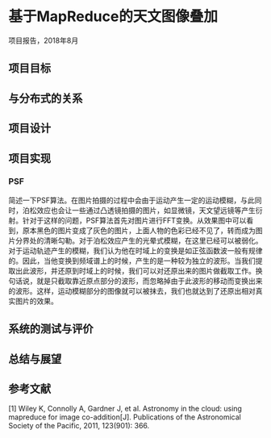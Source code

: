 # 基于MapReduce的天文图像叠加

项目报告，2018年8月

## 项目目标





## 与分布式的关系



## 项目设计



## 项目实现

### PSF

简述一下PSF算法。在图片拍摄的过程中会由于运动产生一定的运动模糊，与此同时，泊松效应也会让一些通过凸透镜拍摄的图片，如显微镜，天文望远镜等产生衍射。针对于这样的问题，PSF算法首先对图片进行FFT变换。从效果图中可以看到，原本黑色的图片变成了灰色的图片，上面人物的色彩已经不见了，转而成为图片分界处的清晰勾勒。对于泊松效应产生的光晕式模糊，在这里已经可以被弱化。对于运动轨迹产生的模糊，我们认为他在时域上的变换是如正弦函数波一般有规律的。因此，当他变换到频域谱上的时候，产生的是一种较为独立的波形。当我们提取出此波形，并还原到时域上的时候，我们可以对还原出来的图片做截取工作。换句话说，就是只截取靠近原点部分的波形，而忽略掉由于此波形的移动而变换出来的波形。这样，运动模糊部分的图像就可以被抹去，我们也就达到了还原出相对真实图片的效果。

## 系统的测试与评价



## 总结与展望



## 参考文献

[1] Wiley K, Connolly A, Gardner J, et al. Astronomy in the cloud: using mapreduce for image co-addition[J]. Publications of the Astronomical Society of the Pacific, 2011, 123(901): 366. 